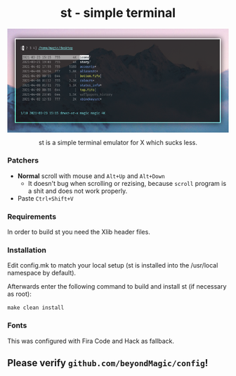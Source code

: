 <h1 align="center">st - simple terminal</h1>

<img align="center" src="preview.png">

<p align="center">st is a simple terminal emulator for X which sucks less.</p>

<h3>Patchers</h3>

+ **Normal** scroll with mouse and `Alt+Up` and `Alt+Down`
  - It doesn't bug when scrolling or rezising, because `scroll` program is a shit and does not work properly.
+ Paste `Ctrl+Shift+V`

<h3>Requirements</h3>

In order to build st you need the Xlib header files.

<h3>Installation</h3>

Edit config.mk to match your local setup (st is installed into
the /usr/local namespace by default).

Afterwards enter the following command to build and install st (if
necessary as root):

    make clean install

<h3>Fonts</h3>

This was configured with Fira Code and Hack as fallback.

## Please verify `github.com/beyondMagic/config`!
